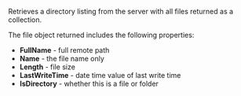 ﻿Retrieves a directory listing from the server with all files returned as a collection.

The file object returned includes the following properties:

* **FullName** - full remote path
* **Name** - the file name only
* **Length** - file size
* **LastWriteTime** - date time value of last write time 
* **IsDirectory**  - whether this is a file or folder